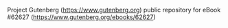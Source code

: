 Project Gutenberg (https://www.gutenberg.org) public repository for eBook #62627 (https://www.gutenberg.org/ebooks/62627)
